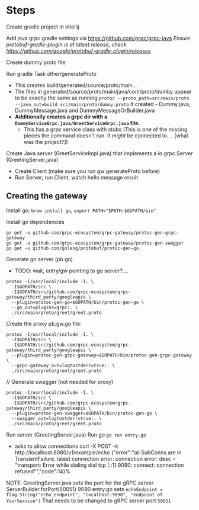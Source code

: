 # Steps

Create gradle project in intellij

Add java grpc gradle settings via https://github.com/grpc/grpc-java
*Ensure protobuf-gradle-plugin is at latest release, check https://github.com/google/protobuf-gradle-plugin/releases*


Create dummy proto file

Run gradle Task other/generateProto
- This creates build/generated/source/proto/main...
- The files in generated/source/proto/main/java/com/proto/dumby appear 
    to be exactly the same as running ```protoc --proto_path=src/main/proto --java_out=build src/main/proto/dummy.proto```
    It created
        - Dummy.java, DummyMessage.java and DummyMessageOrBuilder.java
- **Additionally creates a grpc dir with a ```DummyServiceGrpc.java/GreetServiceGrpc.java``` file.** 
  - This has a grpc service class with stubs
    (This is one of the missing pieces the command doesn't run. It *might* be connected to.... [what was the project?])
    
    

Create Java server (GreetServiceImpl.java) that implements a io.grpc.Server (GreetingServer.java)
- Create Client (make sure you run gw generateProto before)
- Run Server, run Client, watch hello message result


## Creating the gateway

Install go: ```brew install go```, ```export PATH="$PATH:$GOPATH/bin"```


Install go dependencies
```
go get -u github.com/grpc-ecosystem/grpc-gateway/protoc-gen-grpc-gateway
go get -u github.com/grpc-ecosystem/grpc-gateway/protoc-gen-swagger
go get -u github.com/golang/protobuf/protoc-gen-go
```


Generate go server (pb.go)
- TODO: wait, entry/gw pointing to go server?....

```
protoc -I/usr/local/include -I. \
  -I$GOPATH/src \
  -I$GOPATH/src/github.com/grpc-ecosystem/grpc-gateway/third_party/googleapis \
  --plugin=protoc-gen-go=$GOPATH/bin/protoc-gen-go \
  --go_out=plugins=grpc:. \
  ./src/main/proto/greet/greet.proto
```

Create the proxy pb.gw.go file:

```
protoc -I/usr/local/include -I. \
  -I$GOPATH/src \
  -I$GOPATH/src/github.com/grpc-ecosystem/grpc-gateway/third_party/googleapis \
  --plugin=protoc-gen-grpc-gateway=$GOPATH/bin/protoc-gen-grpc-gateway  \
  --grpc-gateway_out=logtostderr=true:. \
  ./src/main/proto/greet/greet.proto
```

// Generate swagger (not needed for proxy)
```
protoc -I/usr/local/include -I. \
  -I$GOPATH/src \
  -I$GOPATH/src/github.com/grpc-ecosystem/grpc-gateway/third_party/googleapis \
  --plugin=protoc-gen-swagger=$GOPATH/bin/protoc-gen-go \
  --swagger_out=logtostderr=true:. \
  ./src/main/proto/greet/greet.proto
```

Run server (GreetingServer.java)
Run go ```go run entry.go```
- asks to allow connections
curl -X POST -k http://localhost:8080/v1/example/echo
{"error":"all SubConns are in TransientFailure, latest connection error: connection error:
desc = \"transport: Error while dialing dial tcp [::1]:9090: connect: connection refused\"","code":14}%

NOTE: GreetingServer.java sets the port for the gRPC server ServerBuilder.forPort(50051)
9090
entry.go sets ```echoEndpoint = flag.String("echo_endpoint", "localhost:9090", "endpoint of YourService")```
That needs to be changed to gRPC server port ```50051```

